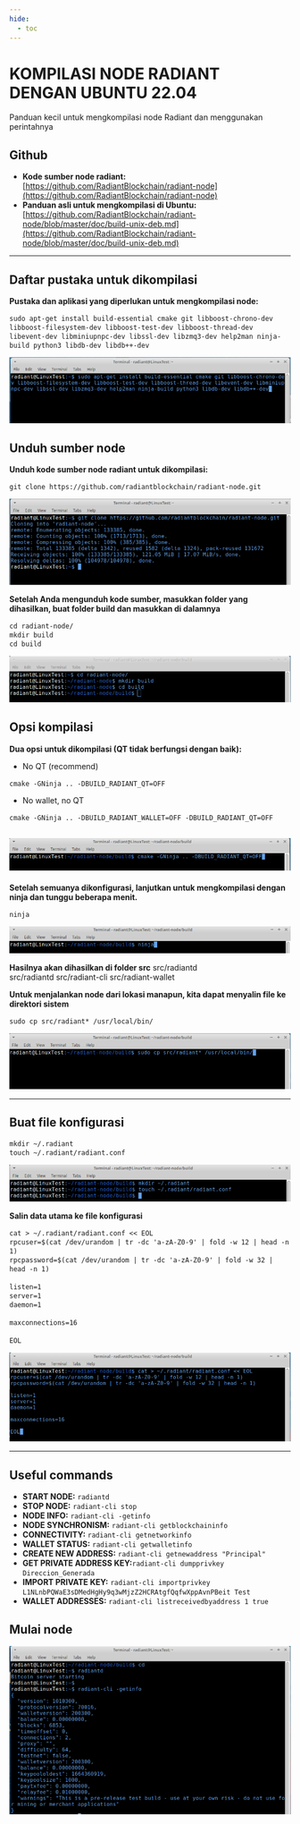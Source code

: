 ```yaml
---
hide:
  - toc
---
```


# KOMPILASI NODE RADIANT DENGAN UBUNTU 22.04
Panduan kecil untuk mengkompilasi node Radiant dan menggunakan perintahnya

## Github
- **Kode sumber node radiant:** [https://github.com/RadiantBlockchain/radiant-node](https://github.com/RadiantBlockchain/radiant-node)
- **Panduan asli untuk mengkompilasi di Ubuntu:** [https://github.com/RadiantBlockchain/radiant-node/blob/master/doc/build-unix-deb.md](https://github.com/RadiantBlockchain/radiant-node/blob/master/doc/build-unix-deb.md)
--------------------------------------------------------------------------------------------

## Daftar pustaka untuk dikompilasi

**Pustaka dan aplikasi yang diperlukan untuk mengkompilasi node:**
```
sudo apt-get install build-essential cmake git libboost-chrono-dev libboost-filesystem-dev libboost-test-dev libboost-thread-dev libevent-dev libminiupnpc-dev libssl-dev libzmq3-dev help2man ninja-build python3 libdb-dev libdb++-dev
```
![](https://raw.githubusercontent.com/Antares-ES/Radiant-Guides/main/Compile-Node/img/01-UBUNTU-22_04_install-dependencies.png)

## Unduh sumber node

**Unduh kode sumber node radiant untuk dikompilasi:**
```
git clone https://github.com/radiantblockchain/radiant-node.git
```
![](https://raw.githubusercontent.com/Antares-ES/Radiant-Guides/main/Compile-Node/img/02-UBUNTU-22_04_download-node-github.png)

**Setelah Anda mengunduh kode sumber, masukkan folder yang dihasilkan, buat folder build dan masukkan di dalamnya**
```
cd radiant-node/
mkdir build
cd build
```
![](https://raw.githubusercontent.com/Antares-ES/Radiant-Guides/main/Compile-Node/img/03-UBUNTU-22_04_create-dir.png)

## Opsi kompilasi

**Dua opsi untuk dikompilasi (QT tidak berfungsi dengan baik):**

- No QT (recommend)
```
cmake -GNinja .. -DBUILD_RADIANT_QT=OFF
```

- No wallet, no QT
```
cmake -GNinja .. -DBUILD_RADIANT_WALLET=OFF -DBUILD_RADIANT_QT=OFF
```


![](https://raw.githubusercontent.com/Antares-ES/Radiant-Guides/main/Compile-Node/img/04-UBUNTU-22_04_preparing-no-qt.png)
--------------------------------------------------------------------------------------------

**Setelah semuanya dikonfigurasi, lanjutkan untuk mengkompilasi dengan ninja dan tunggu beberapa menit.**
```
ninja
```
![](https://raw.githubusercontent.com/Antares-ES/Radiant-Guides/main/Compile-Node/img/05-UBUNTU-22_04_compile.png)

**Hasilnya akan dihasilkan di folder src**
src/radiantd	
src/radiantd
src/radiant-cli
src/radiant-wallet


**Untuk menjalankan node dari lokasi manapun, kita dapat menyalin file ke direktori sistem**
```
sudo cp src/radiant* /usr/local/bin/
```
![](https://raw.githubusercontent.com/Antares-ES/Radiant-Guides/main/Compile-Node/img/06-UBUNTU-22_04_copy-build-bin.png)

--------------------------------------------------------------------------------------------

## **Buat file konfigurasi**
```
mkdir ~/.radiant
touch ~/.radiant/radiant.conf
```
![](https://raw.githubusercontent.com/Antares-ES/Radiant-Guides/main/Compile-Node/img/07-UBUNTU-22_04_create-config-node.png)

**Salin data utama ke file konfigurasi**
```
cat > ~/.radiant/radiant.conf << EOL
rpcuser=$(cat /dev/urandom | tr -dc 'a-zA-Z0-9' | fold -w 12 | head -n 1)
rpcpassword=$(cat /dev/urandom | tr -dc 'a-zA-Z0-9' | fold -w 32 | head -n 1)

listen=1
server=1
daemon=1

maxconnections=16

EOL
```
![](https://raw.githubusercontent.com/Antares-ES/Radiant-Guides/main/Compile-Node/img/08-UBUNTU-22_04_add-info-config-node.png)

--------------------------------------------------------------------------------------------

## **Useful commands**

- **START NODE:** `radiantd`
- **STOP NODE:** `radiant-cli stop`
- **NODE INFO:** `radiant-cli -getinfo`
- **NODE SYNCHRONISM:** `radiant-cli getblockchaininfo`
- **CONNECTIVITY:** `radiant-cli getnetworkinfo`
- **WALLET STATUS:** `radiant-cli getwalletinfo`
- **CREATE NEW ADDRESS:** `radiant-cli getnewaddress "Principal"`
- **GET PRIVATE ADDRESS KEY:**`radiant-cli dumpprivkey Direccion_Generada`
- **IMPORT PRIVATE KEY:** `radiant-cli importprivkey L1NLnbPQWaE3sDMedHgHy9q3wMjzZ2HCRAtgfQqfwXppAvnPBeit Test `
- **WALLET ADDRESSES:** `radiant-cli listreceivedbyaddress 1 true`

## **Mulai node**

![](https://raw.githubusercontent.com/Antares-ES/Radiant-Guides/main/Compile-Node/img/09-UBUNTU-22_04_start-node.png)